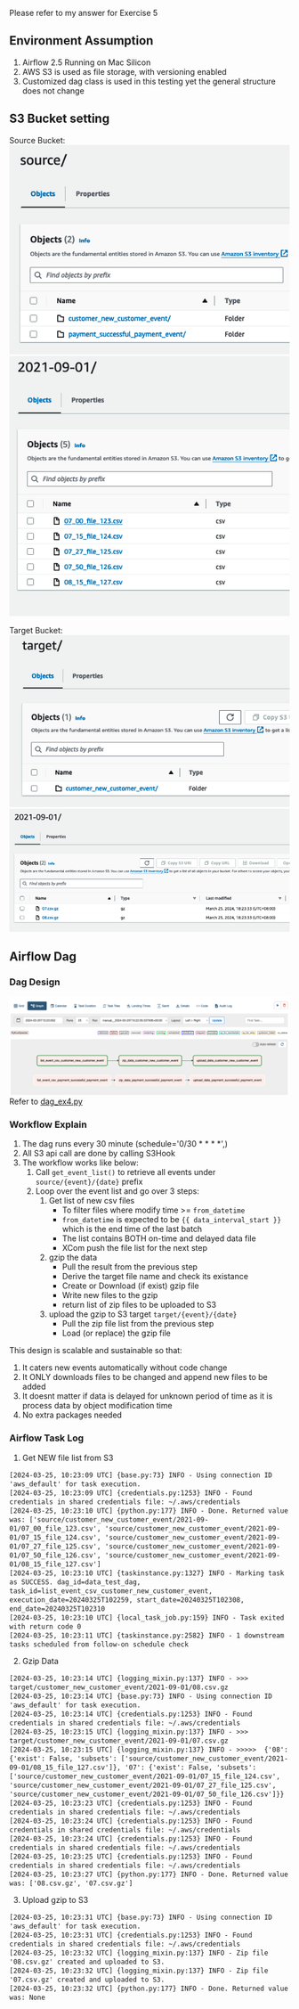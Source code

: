 Please refer to my answer for Exercise 5

## Environment Assumption
1. Airflow 2.5 Running on Mac Silicon
2. AWS S3 is used as file storage, with versioning enabled
3. Customized dag class is used in this testing yet the general structure does not change

## S3 Bucket setting

Source Bucket:
![Src 1](img/src_bucket_prefix.png)
![Src 2](img/src_bucket_key.png)


Target Bucket:
![Target 1](img/target_bucket_prefix.png)
![Target 2](img/target_bucket_key.png)


## Airflow Dag

### Dag Design
![Dag](img/dag.png)
Refer to [dag_ex4.py](dag_ex4.py)

### Workflow Explain
1. The dag runs every 30 minute (schedule='0/30 * * * *',)
2. All S3 api call are done by calling S3Hook
3. The workflow works like below:
   1. Call `get_event_list()` to retrieve all events under `source/{event}/{date}` prefix
   2. Loop over the event list and go over 3 steps:
      1. Get list of new csv files
         - To filter files where modify time >= `from_datetime` 
         - `from_datetime` is expected to be `{{ data_interval_start }}` which is the end time of the last batch
         - The list contains BOTH on-time and delayed data file
         - XCom push the file list for the next step
      2. gzip the data
         -  Pull the result from the previous step
         -  Derive the target file name and check its existance
         -  Create or Download (if exist) gzip file
         -  Write new files to the gzip
         -  return list of zip files to be uploaded to S3
      3. upload the gzip to S3 target `target/{event}/{date}`
         - Pull the zip file list from the previous step
         - Load (or replace) the gzip file

This design is scalable and sustainable so that:
1. It caters new events automatically without code change
2. It ONLY downloads files to be changed and append new files to be added
3. It doesnt matter if data is delayed for unknown period of time as it is process data by object modification time
4. No extra packages needed

### Airflow Task Log
1. Get NEW file list from S3 
```
[2024-03-25, 10:23:09 UTC] {base.py:73} INFO - Using connection ID 'aws_default' for task execution.
[2024-03-25, 10:23:09 UTC] {credentials.py:1253} INFO - Found credentials in shared credentials file: ~/.aws/credentials
[2024-03-25, 10:23:10 UTC] {python.py:177} INFO - Done. Returned value was: ['source/customer_new_customer_event/2021-09-01/07_00_file_123.csv', 'source/customer_new_customer_event/2021-09-01/07_15_file_124.csv', 'source/customer_new_customer_event/2021-09-01/07_27_file_125.csv', 'source/customer_new_customer_event/2021-09-01/07_50_file_126.csv', 'source/customer_new_customer_event/2021-09-01/08_15_file_127.csv']
[2024-03-25, 10:23:10 UTC] {taskinstance.py:1327} INFO - Marking task as SUCCESS. dag_id=data_test_dag, task_id=list_event_csv_customer_new_customer_event, execution_date=20240325T102259, start_date=20240325T102308, end_date=20240325T102310
[2024-03-25, 10:23:10 UTC] {local_task_job.py:159} INFO - Task exited with return code 0
[2024-03-25, 10:23:11 UTC] {taskinstance.py:2582} INFO - 1 downstream tasks scheduled from follow-on schedule check
```

2. Gzip Data
```
[2024-03-25, 10:23:14 UTC] {logging_mixin.py:137} INFO - >>>  target/customer_new_customer_event/2021-09-01/08.csv.gz
[2024-03-25, 10:23:14 UTC] {base.py:73} INFO - Using connection ID 'aws_default' for task execution.
[2024-03-25, 10:23:14 UTC] {credentials.py:1253} INFO - Found credentials in shared credentials file: ~/.aws/credentials
[2024-03-25, 10:23:15 UTC] {logging_mixin.py:137} INFO - >>>  target/customer_new_customer_event/2021-09-01/07.csv.gz
[2024-03-25, 10:23:15 UTC] {logging_mixin.py:137} INFO - >>>>>  {'08': {'exist': False, 'subsets': ['source/customer_new_customer_event/2021-09-01/08_15_file_127.csv']}, '07': {'exist': False, 'subsets': ['source/customer_new_customer_event/2021-09-01/07_15_file_124.csv', 'source/customer_new_customer_event/2021-09-01/07_27_file_125.csv', 'source/customer_new_customer_event/2021-09-01/07_50_file_126.csv']}}
[2024-03-25, 10:23:23 UTC] {credentials.py:1253} INFO - Found credentials in shared credentials file: ~/.aws/credentials
[2024-03-25, 10:23:24 UTC] {credentials.py:1253} INFO - Found credentials in shared credentials file: ~/.aws/credentials
[2024-03-25, 10:23:24 UTC] {credentials.py:1253} INFO - Found credentials in shared credentials file: ~/.aws/credentials
[2024-03-25, 10:23:25 UTC] {credentials.py:1253} INFO - Found credentials in shared credentials file: ~/.aws/credentials
[2024-03-25, 10:23:27 UTC] {python.py:177} INFO - Done. Returned value was: ['08.csv.gz', '07.csv.gz']
```

3. Upload gzip to S3
```
[2024-03-25, 10:23:31 UTC] {base.py:73} INFO - Using connection ID 'aws_default' for task execution.
[2024-03-25, 10:23:31 UTC] {credentials.py:1253} INFO - Found credentials in shared credentials file: ~/.aws/credentials
[2024-03-25, 10:23:32 UTC] {logging_mixin.py:137} INFO - Zip file '08.csv.gz' created and uploaded to S3.
[2024-03-25, 10:23:32 UTC] {logging_mixin.py:137} INFO - Zip file '07.csv.gz' created and uploaded to S3.
[2024-03-25, 10:23:32 UTC] {python.py:177} INFO - Done. Returned value was: None
```
